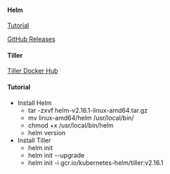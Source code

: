 #### Helm
[Tutorial](https://www.jianshu.com/p/200020e7a843)

[GitHub Releases](https://github.com/helm/helm/releases)

#### Tiller
[Tiller Docker Hub](https://hub.docker.com/r/fishead/gcr.io.kubernetes-helm.tiller/tags)

#### Tutorial
- Install Helm
    - tar -zxvf helm-v2.16.1-linux-amd64.tar.gz
    - mv linux-amd64/helm /usr/local/bin/
    - chmod +x /usr/local/bin/helm
    - helm version
- Install Tiller
    - helm init
    - helm init --upgrade
    - helm init -i gcr.io/kubernetes-helm/tiller:v2.16.1

